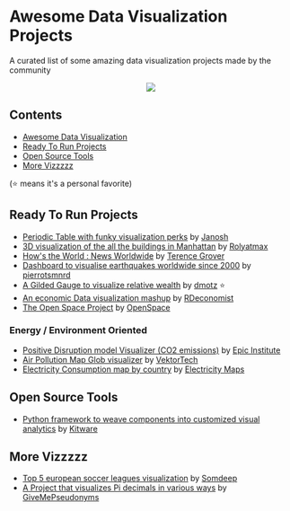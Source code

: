 # Awesome Data Visualization Projects

A curated list of some amazing data visualization projects made by the community

<div align="center">
  <img src="https://awesome.re/badge.svg"/>
</div>

## Contents

- [Awesome Data Visualization](#awesome-Data-Visualization-Projects)
- [Ready To Run Projects](#Ready-To-Run-Projects)
- [Open Source Tools](#Open-Source-Tools)
- [More Vizzzzz](#More-Vizzzzz)

(⭐️ means it's a personal favorite)

## Ready To Run Projects

- [Periodic Table with funky visualization perks](https://github.com/janosh/elementari) by [Janosh](https://github.com/janosh)
- [3D visualization of the all the buildings in Manhattan](https://github.com/rolyatmax/nyc-buildings) by [Rolyatmax](https://github.com/rolyatmax)
- [How's the World : News Worldwide](https://github.com/TerenceGrover/HSTW) by [Terence Grover](https://github.com/TerenceGrover)
- [Dashboard to visualise earthquakes worldwide since 2000](https://github.com/pierrotsmnrd/earthquakes) by [pierrotsmnrd](https://github.com/pierrotsmnrd)
- [A Gilded Gauge to visualize relative wealth](https://github.com/dmotz/GildedGauge) by [dmotz](https://github.com/dmotz) ⭐️
- [An economic Data visualization mashup](https://github.com/RDeconomist/RDeconomist.github.io) by [RDeconomist](https://github.com/RDeconomist)
- [The Open Space Project](https://github.com/OpenSpace/OpenSpace) by [OpenSpace](https://github.com/OpenSpace)


### Energy / Environment Oriented

- [Positive Disruption model Visualizer (CO2 emissions)](https://github.com/Epic-Institute/data-explorer) by [Epic Institute](https://github.com/Epic-Institute)
- [Air Pollution Map Glob visualizer](https://github.com/VektorTech/air-pollution-map) by [VektorTech](https://github.com/VektorTech)
- [Electricity Consumption map by country](https://github.com/electricitymaps/electricitymaps-contrib) by [Electricity Maps](https://github.com/electricitymaps)

## Open Source Tools

- [Python framework to weave components into customized visual analytics](https://github.com/Kitware/trame) by [Kitware](https://github.com/Kitware)

## More Vizzzzz

- [Top 5 european soccer leagues visualization](https://github.com/somdeep/Statball) by [Somdeep](https://github.com/somdeep)
- [A Project that visualizes Pi decimals in various ways](https://github.com/GiveMePseudonyms/PiVisualisations) by [GiveMePseudonyms](https://github.com/GiveMePseudonyms)
